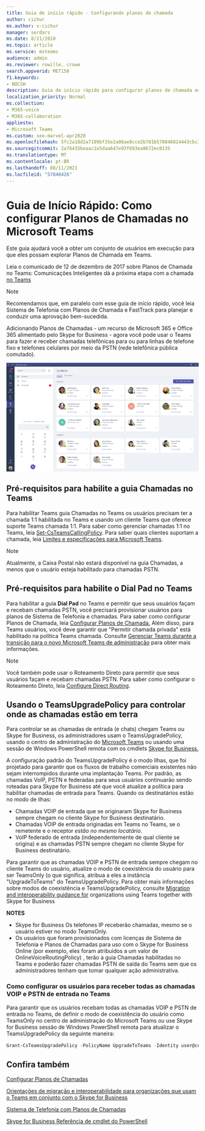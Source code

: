 ```yaml
---
title: Guia de início rápido - Configurando planos de chamada
author: cichur
ms.author: v-cichur
manager: serdars
ms.date: 8/21/2018
ms.topic: article
ms.service: msteams
audience: admin
ms.reviewer: rowille, crowe
search.appverid: MET150
f1.keywords:
- NOCSH
description: Guia de início rápido para configurar planos de chamada em Microsoft Teams para que você possa obter um conjunto de usuários em execução.
localization_priority: Normal
ms.collection:
- M365-voice
- M365-collaboration
appliesto:
- Microsoft Teams
ms.custom: seo-marvel-apr2020
ms.openlocfilehash: 5fc2a18d2a7199bf35e2a06ae8cce2b781b570846014443cbc30b393e39e52aa
ms.sourcegitcommit: 2a76435beaac1e5daa647e93f693ea8672ec0135
ms.translationtype: MT
ms.contentlocale: pt-BR
ms.lasthandoff: 08/11/2021
ms.locfileid: "57848426"
---
```

# <a name="quick-start-guide-configuring-calling-plans-in-microsoft-teams"></a>Guia de Início Rápido: Como configurar Planos de Chamadas no Microsoft Teams

Este guia ajudará você a obter um conjunto de usuários em execução para que eles possam explorar Planos de Chamada em Teams.

Leia o comunicado de 12 de dezembro de 2017 sobre Planos de Chamada no Teams: Comunicações Inteligentes dá a próxima etapa com a chamada [no Teams](https://aka.ms/ipyqus)

> [!NOTE]
> Recomendamos que, em paralelo com esse guia [](calling-plan-landing-page.md) de início rápido, [](https://aka.ms/cloudvoice) você leia Sistema de Telefonia com Planos de Chamada e FastTrack para planejar e conduzir uma aprovação bem-sucedida.

Adicionando Planos de Chamadas - um recurso de Microsoft 365 e Office 365 alimentado pelo Skype for Business - agora você pode usar o Teams para fazer e receber chamadas telefônicas para ou para linhas de telefone fixo e telefones celulares por meio da PSTN (rede telefônica pública comutado).

![Captura de tela mostrando a página Contatos no Teams](media/Calling_in_Teams.png)
## <a name="prerequisites-for-enabling-the-calls-tab-in-teams"></a>Pré-requisitos para habilite a guia **Chamadas** no Teams
Para habilitar Teams guia Chamadas no Teams os usuários precisam ter a chamada 1:1 habilitada no Teams e usando um cliente Teams que oferece suporte Teams chamada 1:1.  Para saber como gerenciar chamadas 1:1 no Teams, leia [Set-CsTeamsCallingPolicy](/powershell/module/skype/set-csteamscallingpolicy). Para saber quais clientes suportam a chamada, leia [Limites e especificações para Microsoft Teams](./limits-specifications-teams.md).

> [!NOTE]
> Atualmente, a Caixa Postal não estará disponível na guia Chamadas, a menos que o usuário esteja habilitado para chamadas PSTN. 

## <a name="prerequisites-for-enabling-the-dial-pad-in-teams"></a>Pré-requisitos para habilite o **Dial Pad** no Teams
Para habilitar a guia **Dial Pad** no Teams e permitir que seus usuários façam e recebam chamadas PSTN, você precisará provisionar usuários para planos de Sistema de Telefonia e chamadas. Para saber como configurar Planos de Chamada, leia [Configurar Planos de Chamada.](./set-up-calling-plans.md)
Além disso, para Teams usuários, você deve garantir que "Permitir chamada privada" está habilitado na política Teams chamada. Consulte [Gerenciar Teams durante a transição para o novo Microsoft Teams de administração](./manage-teams-skypeforbusiness-admin-center.md) para obter mais informações.
> [!NOTE]
> Você também pode usar o Roteamento Direto para permitir que seus usuários façam e recebam chamadas PSTN. Para saber como configurar o Roteamento Direto, leia [Configure Direct Routing](./direct-routing-configure.md).

## <a name="using-teamsupgradepolicy-to-control-where-calls-land"></a>Usando o TeamsUpgradePolicy para controlar onde as chamadas estão em terra
Para controlar se as chamadas de entrada (e chats) chegam Teams ou Skype for Business, os administradores usam o TeamsUpgradePolicy, usando o centro de administração do [Microsoft Teams](https://aka.ms/teamsadmincenter) ou usando uma sessão de Windows PowerShell remota com os cmdlets [Skype for Business.](/powershell/module/skype)


A configuração padrão do TeamsUpgradePolicy é o modo Ilhas, que foi projetado para garantir que os fluxos de trabalho comerciais existentes não sejam interrompidos durante uma implantação Teams. Por padrão, as chamadas VoIP, PSTN e federadas para seus usuários continuarão sendo roteadas para Skype for Business até que você atualize a política para habilitar chamadas de entrada para Teams.  Quando os destinatários estão no modo de ilhas:

 - Chamadas VOIP de entrada que se originaram Skype for Business sempre chegam no cliente Skype for Business destinatário.
 - Chamadas VOIP de entrada originadas em Teams no Teams, se o remetente e o receptor *estão no mesmo locatário*.
 - VoIP federado de entrada (independentemente de qual cliente se origina) e as chamadas PSTN sempre chegam no cliente Skype for Business destinatário.
 
Para garantir que as chamadas VOIP e PSTN de entrada sempre chegam no cliente Teams do usuário, atualize o modo de coexistência do usuário para ser TeamsOnly (o que significa, atribua a eles a instância "UpgradeToTeams" do TeamsUpgradePolicy.  Para obter mais informações sobre modos de coexistência e TeamsUpgradePolicy, consulte [Migration and interoperability guidance for](./migration-interop-guidance-for-teams-with-skype.md) organizations using Teams together with Skype for Business

**NOTES**
 - Skype for Business Os telefones IP receberão chamadas, mesmo se o usuário estiver no modo TeamsOnly.  
 - Os usuários que foram provisionados com licenças de Sistema de Telefonia e Planos de Chamadas para uso com o Skype for Business Online (por exemplo, eles foram atribuídos a um valor de OnlineVoiceRoutingPolicy) , terão a guia Chamadas habilitadas no Teams e poderão fazer chamadas PSTN de saída do Teams sem que os administradores tenham que tomar qualquer ação administrativa.


### <a name="how-to-configure-users-to-receive-all-incoming-voip-and-pstn-calls-in-teams"></a>Como configurar os usuários para receber todas as chamadas VOIP e PSTN de entrada no Teams
Para garantir que os usuários recebam todas as chamadas VOIP e PSTN de entrada no Teams, de definir o modo de coexistência do usuário como TeamsOnly no centro de administração do Microsoft Teams ou use Skype for Business sessão de Windows PowerShell remota para atualizar o TeamsUpgradePolicy da seguinte maneira:

```powershell
Grant-CsTeamsUpgradePolicy -PolicyName UpgradeToTeams -Identity user@contoso.com
```

## <a name="see-also"></a>Confira também
[Configurar Planos de Chamadas](/SkypeForBusiness/what-are-calling-plans-in-office-365/set-up-calling-plans)

[Orientações de migração e interoperabilidade para organizações que usam o Teams em conjunto com o Skype for Business](./migration-interop-guidance-for-teams-with-skype.md)

[Sistema de Telefonia com Planos de Chamadas](calling-plan-landing-page.md)

[Skype for Business Referência de cmdlet do PowerShell](/powershell/module/skype)
